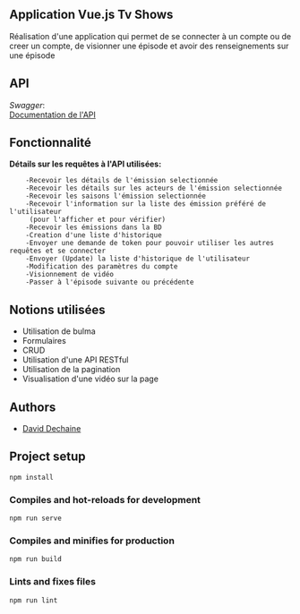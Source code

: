 ## Application Vue.js Tv Shows
Réalisation d'une application qui permet de se connecter à un compte ou de creer un compte, de visionner
une épisode et avoir des renseignements sur une épisode

## API
*Swagger*:  
[Documentation de l'API](https://tvshowdbapi.herokuapp.com/)
## Fonctionnalité
**Détails sur les requêtes à l'API utilisées:**

        -Recevoir les détails de l'émission selectionnée
        -Recevoir les détails sur les acteurs de l'émission selectionnée
        -Recevoir les saisons l'émission selectionnée
        -Recevoir l'information sur la liste des émission préféré de l'utilisateur
         (pour l'afficher et pour vérifier)
        -Recevoir les émissions dans la BD
        -Creation d'une liste d'historique
        -Envoyer une demande de token pour pouvoir utiliser les autres requêtes et se connecter
        -Envoyer (Update) la liste d'historique de l'utilisateur
        -Modification des paramètres du compte
        -Visionnement de vidéo
        -Passer à l'épisode suivante ou précédente

## Notions utilisées
- Utilisation de bulma
- Formulaires
- CRUD
- Utilisation d'une API RESTful
- Utilisation de la pagination
- Visualisation d'une vidéo sur la page

## Authors

- [David Dechaine](https://github.com/DavidDechaine)

## Project setup
```
npm install
```

### Compiles and hot-reloads for development
```
npm run serve
```

### Compiles and minifies for production
```
npm run build
```

### Lints and fixes files
```
npm run lint
